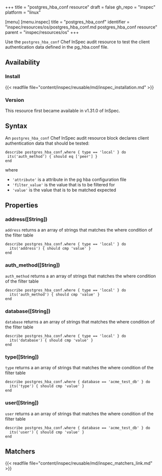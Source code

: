 +++
title = "postgres_hba_conf resource"
draft = false
gh_repo = "inspec"
platform = "linux"

[menu]
  [menu.inspec]
    title = "postgres_hba_conf"
    identifier = "inspec/resources/os/postgres_hba_conf.md postgres_hba_conf resource"
    parent = "inspec/resources/os"
+++

Use the `postgres_hba_conf` Chef InSpec audit resource to test the client authentication data defined in the pg_hba.conf file.

## Availability

### Install

{{< readfile file="content/inspec/reusable/md/inspec_installation.md" >}}

### Version

This resource first became available in v1.31.0 of InSpec.

## Syntax

An `postgres_hba_conf` Chef InSpec audit resource block declares client authentication data that should be tested:

    describe postgres_hba_conf.where { type == 'local' } do
     its('auth_method') { should eq ['peer'] }
    end

where

- `'attribute'` is a attribute in the pg hba configuration file
- `'filter_value'` is the value that is to be filtered for
- `'value'` is the value that is to be matched expected

## Properties

### address([String])

`address` returns a an array of strings that matches the where condition of the filter table

    describe postgres_hba_conf.where { type == 'local' } do
      its('address') { should cmp 'value' }
    end

### auth_method([String])

`auth_method` returns a an array of strings that matches the where condition of the filter table

    describe postgres_hba_conf.where { type == 'local' } do
      its('auth_method') { should cmp 'value' }
    end

### database([String])

`database` returns a an array of strings that matches the where condition of the filter table

    describe postgres_hba_conf.where { type == 'local' } do
      its('database') { should cmp 'value' }
    end

### type([String])

`type` returns a an array of strings that matches the where condition of the filter table

    describe postgres_hba_conf.where { database == 'acme_test_db' } do
      its('type') { should cmp 'value' }
    end

### user([String])

`user` returns a an array of strings that matches the where condition of the filter table

    describe postgres_hba_conf.where { database == 'acme_test_db' } do
      its('user') { should cmp 'value' }
    end

## Matchers

{{< readfile file="content/inspec/reusable/md/inspec_matchers_link.md" >}}
